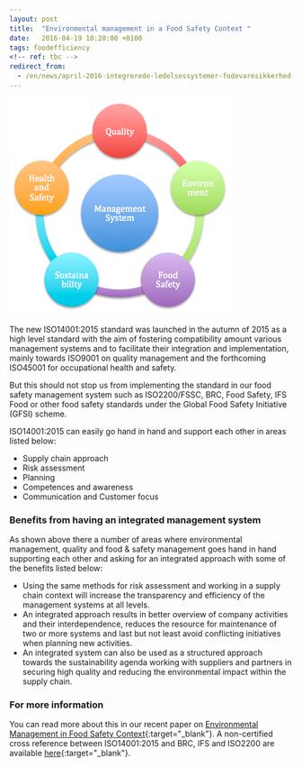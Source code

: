 ```yaml
---
layout: post
title:  "Environmental management in a Food Safety Context "
date:   2016-04-19 10:20:00 +0100
tags: foodefficiency
<!-- ref: tbc -->
redirect_from:
  - /en/news/april-2016-integrerede-ledelsessystemer-fodevaresikkerhed-og-miljo
---
```


![Mgt Systems][1]

The new ISO14001:2015 standard was launched in the autumn of 2015 as a high level standard with the aim of fostering compatibility amount various management systems and to facilitate their integration and implementation, mainly towards ISO9001 on quality management and the forthcoming ISO45001 for occupational health and safety. 

But this should not stop us from implementing the standard in our food safety management system such as ISO2200/FSSC, BRC, Food Safety, IFS Food or other food safety standards under the Global Food Safety Initiative (GFSI) scheme. 

ISO14001:2015 can easily go hand in hand and support each other in areas listed below: 

* Supply chain approach
* Risk assessment 
* Planning 
* Competences and awareness 
* Communication and Customer focus 

### Benefits from having an integrated management system

As shown above there a number of areas where environmental management, quality and food & safety management goes hand in hand supporting each other and asking for an integrated approach with some of the benefits listed below: 

* Using the same methods for risk assessment and working in a supply chain context will increase the transparency and efficiency of the management systems at all levels. 
* An integrated approach results in better overview of company activities and their interdependence, reduces the resource for maintenance of two or more systems and last but not least avoid conflicting initiatives when planning new activities.
* An integrated system can also be used as a structured approach towards the sustainability agenda working with suppliers and partners in securing high quality and reducing the environmental impact within the supply chain. 

### For more information 

You can read more about this in our recent paper on [Environmental Management in Food Safety Context][2]{:target="_blank"}. A non-certified cross reference between ISO14001:2015 and BRC, IFS and ISO2200 are available [here][3]{:target="_blank"}. 

[1]: /assets/images/Mgt%20Systems.png#pull-right#w360 "Mgt Systems"
[2]: /assets/publications/2016_FE_Environmental%20management%20in%20a%20Food%20Safety%20Context.pdf "Environmental Management In A Food Safety Context"
[3]: /assets/publications/2016_FE_Comparison%20between%20ISO14001%20and%20Food%20Safety%20Standards_non-certified%20overview.docx "Comparison Between Iso14001 And Food Safety Standards Non Certified Overview"
